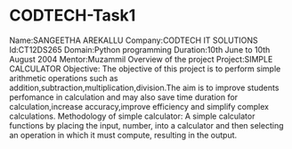# CODTECH-Task1
Name:SANGEETHA AREKALLU
Company:CODTECH IT SOLUTIONS
Id:CT12DS265
Domain:Python programming
Duration:10th June to 10th August 2004
Mentor:Muzammil
Overview of the project
Project:SIMPLE CALCULATOR
Objective:
The objective of this project is to perform simple arithmetic operations such as addition,subtraction,multiplication,division.The aim is to improve students perfomance in calculation and may also save time duration for calculation,increase accuracy,improve efficiency and simplify complex calculations.
Methodology of simple calculator:
A simple calculator functions by placing the input, number, into a calculator and then selecting an operation in which it must compute, resulting in the output.
